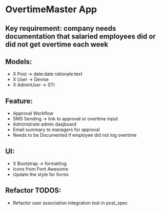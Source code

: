 # OvertimeMaster App

 ## Key requirement: company needs documentation that salaried employees did or did not get overtime each week


## Models:
- X Post -> date:date rationale:text
- X User -> Devise
- X AdminUser -> STI

## Feature: 
- Approval Workflow
- SMS Sending -> link to approval or overtime input
- Administrate admin dasjboard
- Email summary to managers for approval
- Needs to be Documented if employee did not log overtime


## UI:
- X Bootstrap -> formatting
- Icons from Font Awesome
- Update the style for forms


## Refactor TODOS:
- Refactor user association integration test in post_spec